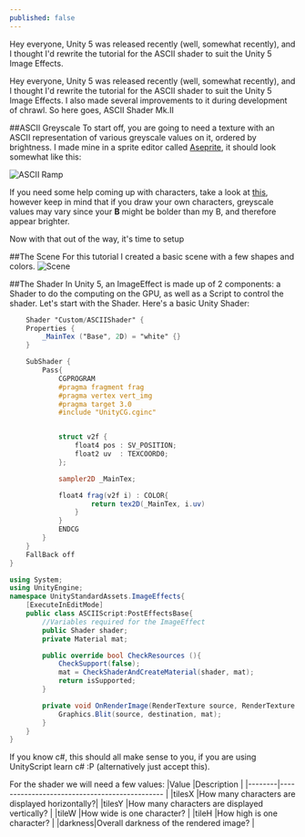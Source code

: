 ```yaml
---
published: false
---
```



Hey everyone, Unity 5 was released recently (well, somewhat recently), and I thought I'd rewrite the tutorial for the ASCII shader to suit the Unity 5 Image Effects.

<!--excerpt-->

Hey everyone, Unity 5 was released recently (well, somewhat recently), and I thought I'd rewrite the tutorial for the ASCII shader to suit the Unity 5 Image Effects. I also made several improvements to it during development of chrawl. So here goes, ASCII Shader Mk.II

##ASCII Greyscale
To start off, you are going to need a texture with an ASCII representation of various greyscale values on it, ordered by brightness. I made mine in a sprite editor called [Aseprite](http://aseprite.org/), it should look somewhat like this:

![ASCII Ramp](http://imgur.com/a/sDF8S#oIYVhJj)

If you need some help coming up with characters, take a look at [this](http://paulbourke.net/dataformats/asciiart/), however keep in mind that if you draw your own characters, greyscale values may vary since your **B** might be bolder than my B, and therefore appear brighter.

Now with that out of the way, it's time to setup 

##The Scene
For this tutorial I created a basic scene with a few shapes and colors.
![Scene](http://imgur.com/a/sDF8S#kOJy7J4)

##The Shader
In Unity 5, an ImageEffect is made up of 2 components: a Shader to do the computing on the GPU, as well as a Script to control the shader. Let's start with the Shader. Here's a basic Unity Shader: 
```glsl
	Shader "Custom/ASCIIShader" {
	Properties {
		_MainTex ("Base", 2D) = "white" {}
	}

	SubShader {
		Pass{
			CGPROGRAM
	        #pragma fragment frag
	        #pragma vertex vert_img
			#pragma target 3.0
			#include "UnityCG.cginc"


			struct v2f {
				float4 pos : SV_POSITION;
				float2 uv  : TEXCOORD0;
			};

			sampler2D _MainTex;

			float4 frag(v2f i) : COLOR{
					return tex2D(_MainTex, i.uv)
				}
			}
			ENDCG
		}
	}
	FallBack off
}

```

```c#
using System;
using UnityEngine;
namespace UnityStandardAssets.ImageEffects{
	[ExecuteInEditMode]
	public class ASCIIScript:PostEffectsBase{
		//Variables required for the ImageEffect
		public Shader shader;
		private Material mat;

		public override bool CheckResources (){
            CheckSupport(false);
            mat = CheckShaderAndCreateMaterial(shader, mat);
            return isSupported;
        }

		private void OnRenderImage(RenderTexture source, RenderTexture destination){
			Graphics.Blit(source, destination, mat);
		}
	}
}
```
If you know c#, this should all make sense to you, if you are using UnityScript learn c# :P (alternatively just accept this).

For the shader we will need a few values:
|Value   |Description                                    |
|--------|---------------------------------------------- |
|tilesX  |How many characters are displayed horizontally?|
|tilesY  |How many characters are displayed vertically?  |
|tileW   |How wide is one character?                     |
|tileH   |How high is one character?                     |
|darkness|Overall darkness of the rendered image?        |

